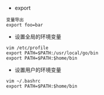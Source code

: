  - export
 ```
 变量导出
 export foo=bar
 ```
 
 - 设置全局的环境变量
 ```
 vim /etc/profile
 export PATH=$PATH:/usr/local/go/bin
 export PATH=$PATH:$home/bin
 ```
 
 - 设置用户的环境变量
 ```
 vim ~/.bashrc
 export PATH=$PATH:$home/bin
 ```
 
 

